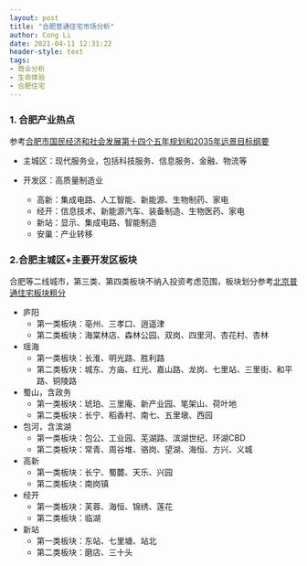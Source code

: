```yaml
---
layout: post
title: "合肥普通住宅市场分析"
author: Cong Li
date: 2021-04-11 12:31:22
header-style: text
tags:
- 商业分析
- 生命体验
- 合肥住宅
---
```

### 1. 合肥产业热点

参考[合肥市国民经济和社会发展第十四个五年规划和2035年远景目标纲要](http://fzggw.ah.gov.cn/jgsz/jgcs/fzzlhghcsgmjjdybgs/ghjzc/145766971.html)

- 主城区：现代服务业，包括科技服务、信息服务、金融、物流等
- 开发区：高质量制造业

  - 高新：集成电路、人工智能、新能源、生物制药、家电
  - 经开：信息技术、新能源汽车、装备制造、生物医药、家电
  - 新站：显示、集成电路、智能制造
  - 安巢：产业转移

### 2.合肥主城区+主要开发区板块

合肥等二线城市，第三类、第四类板块不纳入投资考虑范围，板块划分参考[北京普通住宅板块粗分](https://www.congli.pw/2021/01/11/beijing-subdistrict-diversity-exp/)

- 庐阳
  - 第一类板块：亳州、三孝口、逍遥津
  - 第二类板块：海棠林店、森林公园、双岗、四里河、杏花村、杏林
- 瑶海
  - 第一类板块：长淮、明光路、胜利路
  - 第二类板块：城东、方庙、红光、嘉山路、龙岗、七里站、三里街、和平路、铜陵路
- 蜀山，含政务
  - 第一类板块：琥珀、三里庵、新产业园、笔架山、荷叶地
  - 第二类板块：长宁、稻香村、南七、五里墩、西园
- 包河，含滨湖
  - 第一类板块：包公、工业园、芜湖路、滨湖世纪、环湖CBD
  - 第二类板块：常青、周谷堆、骆岗、望湖、海恒、方兴、义城
- 高新
  - 第一类板块：长宁、蜀麓、天乐、兴园
  - 第二类板块：南岗镇
- 经开
  - 第一类板块：芙蓉、海恒、锦绣、莲花
  - 第二类板块：临湖
- 新站
  - 第一类板块：东站、七里塘、站北
  - 第二类板块：磨店、三十头

